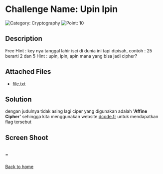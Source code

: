 # Challenge Name: Upin Ipin

![Category: Cryptography](https://img.shields.io/badge/Category-Cryptography-lightgrey.svg)
![Point: 10](https://img.shields.io/badge/Score-10-brightgreen.svg)

## Description

Free Hint : key nya tanggal lahir isci di dunia ini tapi dipisah, contoh : 25 berarti 2 dan 5
Hint : upin, ipin, apin mana yang bisa jadi cipher?

## Attached Files

- [file.txt](files/file.txt)

## Solution

dengan judulnya tidak asing lagi ciper yang digunakan adalah **'Affine Cipher'**
sehingga kita menggunakan website [dcode.fr](https://www.dcode.fr/affine-cipher) untuk mendapatkan flag tersebut

## Screen Shoot

## \-

[Back to home](/ISCI/)

